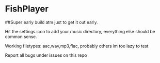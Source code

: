 # FishPlayer

##Super early build atm just to get it out early.

Hit the settings icon to add your music directory, everything else should be common sense.

Working filetypes: aac,wav,mp3,flac, probably others im too lazy to test

Report all bugs under issues on this repo
